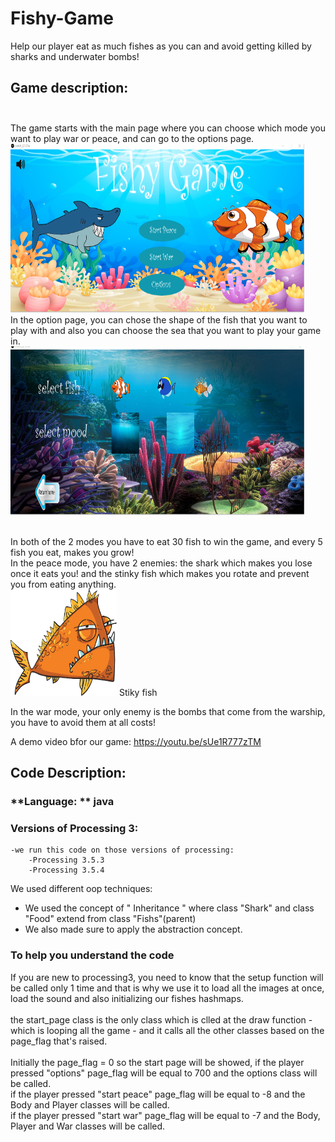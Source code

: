 # Fishy-Game
Help our player eat as much fishes as you can and avoid getting killed by sharks and underwater bombs!
<br>
## Game description:<br><br>
The game starts with the main page where you can choose which mode you want to play war or peace, and can go to the options page. <br>
<img src="https://github.com/Aml-Hassan-Abd-El-hamid/Fishy-Game/blob/main/26.12.2022_22.51.22_REC.png" width="470" height="270" >
<br>In the option page, you can chose the shape of the fish that you want to play with and also you can choose the sea that you want to play your game in.<br>
<img src="https://github.com/Aml-Hassan-Abd-El-hamid/Fishy-Game/blob/main/op.png" width="470" height="270" >

<br>In both of the 2 modes you have to eat 30 fish to win the game, and every 5 fish you eat, makes you grow!<br>
In the peace mode, you have 2 enemies: the shark which makes you lose once it eats you! and the stinky fish which makes you rotate and prevent you from eating anything.<br><img src="https://github.com/Aml-Hassan-Abd-El-hamid/Fishy-Game/blob/main/stinky.png" width="170" height="170" > Stiky fish<br>

In the war mode, your only enemy is the bombs that come from the warship, you have to avoid them at all costs!<br> 

A demo video bfor our game: https://youtu.be/sUe1R777zTM


## Code Description:

### **Language: ** java

### Versions of Processing 3:

```
-we run this code on those versions of processing:
    -Processing 3.5.3 
    -Processing 3.5.4
```
We used different oop techniques:<br>
- We used the concept of " Inheritance " 
  where class "Shark" and class "Food" extend from class "Fishs"(parent)
- We also made sure to apply the abstraction concept.<br>
### To help you understand the code 

If you are new to processing3, you need to know that the setup function will be called only 1 time and that is why we use it to load all the images at once, load the sound and also initializing our fishes hashmaps.<br><br>
the start_page class is the only class which is clled at the draw function - which is looping all the game - and it calls all the other classes based on the page_flag that's raised.<br><br>
Initially the page_flag = 0 so the start page will be showed, if the player pressed "options" page_flag will be equal to 700 and the options class will be called.<br> if the player pressed "start peace" page_flag will be equal to -8 and the Body and Player classes will be called.<br>  if the player pressed "start war" page_flag will be equal to -7 and the Body, Player and War  classes will be called.<br> 




